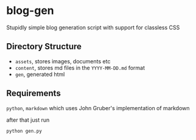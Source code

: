 # blog-gen
Stupidly simple blog generation script with support for classless CSS

## Directory Structure
- `assets`, stores images, documents etc
- `content`, stores md files in the `YYYY-MM-DD.md` format
- `gen`, generated html

## Requirements
`python`, `markdown` which uses John Gruber's implementation of markdown

after that just run 
```bash
python gen.py
```
